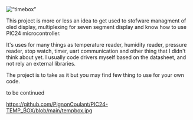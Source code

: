 <img width=“964” alt=“timebox” src=“https://github.com/PignonCoulant/PIC24-TEMP_BOX/blob/main/tempbox.jpg”>


This project is more or less an idea to get used to stofware managment of oled display, multiplexing for seven segment display and know how to use PIC24 microcontroller. 

It's uses for many things as temperature reader, humidity reader, pressure reader, stop watch, timer, uart communication and other thing that I didn't think about yet. I usually code drivers myself based on the datasheet, and not rely an external libraries.

The project is to take as it but you may find few thing to use for your own code.

to be continued

https://github.com/PignonCoulant/PIC24-TEMP_BOX/blob/main/tempbox.jpg
